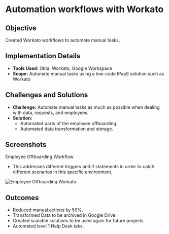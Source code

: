 # Automation workflows with Workato

## Objective
Created Workato workflows to automate manual tasks.

## Implementation Details
- **Tools Used:** Okta, Workato, Google Workspace  
- **Scope:** Automate manual tasks using a low-code IPaaS solution such as Workato

## Challenges and Solutions
- **Challenge:** Automate manual tasks as much as possible when dealing with data, requests, and employees.
- **Solution:** 
    - Automated parts of the employee offboarding.
    - Automated data transformation and storage.

## Screenshots

Employee Offboarding Workflow
- This addresses different triggers and if statements in order to catch different scenarios in this specific environment.

![Employee Offboarding Workato](venh-vo.github.io/Images/workato-employee-offboarding.png)


## Outcomes
- Reduced manual actions by 50%.
- Transformed Data to be archived in Google Drive.
- Created scalable solutions to be used again for future projects.
- Automated level 1 Help Desk taks.